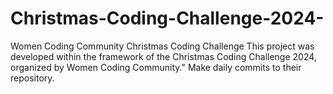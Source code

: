 # Christmas-Coding-Challenge-2024-
Women Coding Community Christmas Coding Challenge 
This project was developed within the framework of the Christmas Coding Challenge 2024, organized by Women Coding Community."
Make daily commits to their repository.
